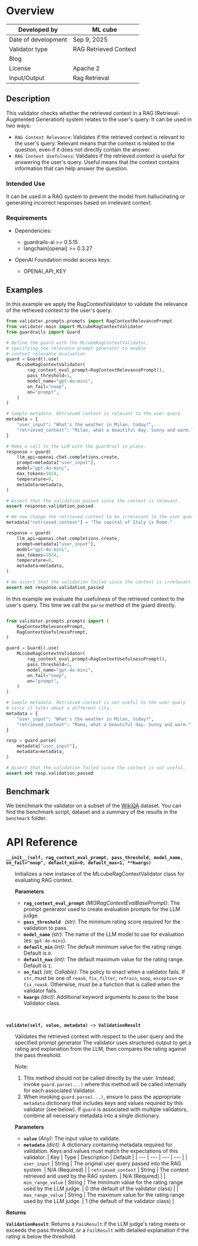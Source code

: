 # Overview

| Developed by        | ML cube |
| ------------------- | ------------- |
| Date of development | Sep 9, 2025  |
| Validator type      | RAG Retrieved Context |
| Blog                |               |
| License             | Apache 2      |
| Input/Output        | Rag Retrieval |

## Description

This validator checks whether the retrieved context in a RAG (Retrieval-Augmented Generation) system relates to the user's query. It can be used in two ways:
- `RAG Context Relevance`: Validates if the retrieved context is relevant to the user's query. Relevant means that the context is related to the question, even if it does not directly contain the answer.
- `RAG Context Usefulness`: Validates if the retrieved context is useful for answering the user's query. Useful means that the context contains information that can help answer the question.

### Intended Use

It can be used in a RAG system to prevent the model from hallucinating or generating incorrect responses based on irrelevant context.

### Requirements

- Dependencies:
  - guardrails-ai >= 0.5.15
  - langchain[openai] >= 0.3.27

- OpenAI Foundation model access keys:
  - OPENAI_API_KEY

## Examples

In this example we apply the RagContextValidator to validate the relevance of the retrieved context to the user's query.

```python
from validator.prompts.prompts import RagContextRelevancePrompt
from validator.main import MLcubeRagContextValidator
from guardrails import Guard

# Define the guard with the MLcubeRagContextValidator,
# specifying the relevance prompt generator to enable
# context relevance evaluation.
guard = Guard().use(
    MLcubeRagContextValidator(
        rag_context_eval_prompt=RagContextRelevancePrompt(),
        pass_threshold=1,
        model_name="gpt-4o-mini",
        on_fail="noop",
        on="prompt",
    )
)

# Sample metadata. Retrieved context is relevant to the user query.
metadata = {
    "user_input": "What's the weather in Milan, today?",
    "retrieved_context": "Milan, what a beautiful day. Sunny and warm.",
}

# Make a call to the LLM with the guardrail in place.
response = guard(
    llm_api=openai.chat.completions.create,
    prompt=metadata["user_input"],
    model="gpt-4o-mini",
    max_tokens=1024,
    temperature=0,
    metadata=metadata,
)

# Assert that the validation passed since the context is relevant.
assert response.validation_passed

# We now change the retrieved context to be irrelevant to the user query.
metadata["retrieved_context"] = "The capital of Italy is Rome."

response = guard(
    llm_api=openai.chat.completions.create,
    prompt=metadata["user_input"],
    model="gpt-4o-mini",
    max_tokens=1024,
    temperature=0,
    metadata=metadata,
)

# We assert that the validation failed since the context is irrelevant.
assert not response.validation_passed
```

In this example we evaluate the usefulness of the retrieved context to the user's query. This time we call the `parse` method of the guard directly.

```python

from validator.prompts.prompts import (
    RagContextRelevancePrompt,
    RagContextUsefulnessPrompt,
)

guard = Guard().use(
    MLcubeRagContextValidator(
        rag_context_eval_prompt=RagContextUsefulnessPrompt(),
        pass_threshold=1,
        model_name="gpt-4o-mini",
        on_fail="noop",
        on="prompt",
    )
)

# Sample metadata. Retrieved context is not useful to the user query 
# since it talks about a different city.
metadata = {
    "user_input": "What's the weather in Milan, today?",
    "retrieved_context": "Roma, what a beautiful day. Sunny and warm.",
}

resp = guard.parse(
    metadata["user_input"],
    metadata=metadata,
)

# Assert that the validation failed since the context is not useful.
assert not resp.validation_passed
```
## Benchmark

We benchmark the validator on a subset of the [WikiQA](https://www.microsoft.com/en-us/research/project/wikiqa/) dataset. You can find the benchmark script, dataset and a summary of the results in the `benchmark` folder.

# API Reference

**`__init__(self, rag_context_eval_prompt, pass_threshold, model_name, on_fail="noop", default_min=0, default_max=1, **kwargs)`**

<ul>
Initializes a new instance of the MLcubeRagContextValidator class for evaluating RAG context.

**Parameters**

- **`rag_context_eval_prompt`** _(Ml3RagContextEvalBasePrompt)_: The prompt generator used to create evaluation prompts for the LLM judge.
- **`pass_threshold `** _(str)_: The minimum rating score required for the validation to pass.
- **`model_name`** _(str)_: The name of the LLM model to use for evaluation (es: `gpt-4o-mini`).
- **`default_min`** _(int)_: The default minimum value for the rating range. Default is `0`.
- **`default_max`** _(int)_: The default maximum value for the rating range. Default is `1`.
- **`on_fail`** _(str, Callable)_: The policy to enact when a validator fails. If `str`, must be one of `reask`, `fix`, `filter`, `refrain`, `noop`, `exception` or `fix_reask`. Otherwise, must be a function that is called when the validator fails.
- **`kwargs`** _(dict)_: Additional keyword arguments to pass to the base Validator class.
</ul>
<br/>

**`validate(self, value, metadata) -> ValidationResult`**

<ul>
Validates the retrieved context with respect to the user query and the specified prompt generator The validator uses structured output to get a rating and explanation from the LLM, then compares the rating against the pass threshold.

Note:

1. This method should not be called directly by the user. Instead, invoke `guard.parse(...)` where this method will be called internally for each associated Validator.
2. When invoking `guard.parse(...)`, ensure to pass the appropriate `metadata` dictionary that includes keys and values required by this validator (see below). If `guard` is associated with multiple validators, combine all necessary metadata into a single dictionary.

**Parameters**

- **`value`** _(Any)_: The input value to validate.
- **`metadata`** _(dict)_: A dictionary containing metadata required for validation. Keys and values must match the expectations of this validator.
  | Key | Type | Description | Default |
  | --- | --- | --- | --- |
  | `user_input` | String | The original user query passed into the RAG system. | N/A (Required) |
  | `retrieved_context` | String | The context retrieved and used by the RAG system. | N/A (Required) |
  | `min_range_value` | String | The minimum value for the rating range used by the LLM judge. | 0 (the default of the validator class) |
  | `max_range_value` | String | The maximum value for the rating range used by the LLM judge. | 1 (the default of the validator class) |
</ul>

**Returns**

**`ValidationResult`**: Returns a `PassResult` if the LLM judge's rating meets or exceeds the pass threshold, or a `FailResult` with detailed explanation if the rating is below the threshold.
